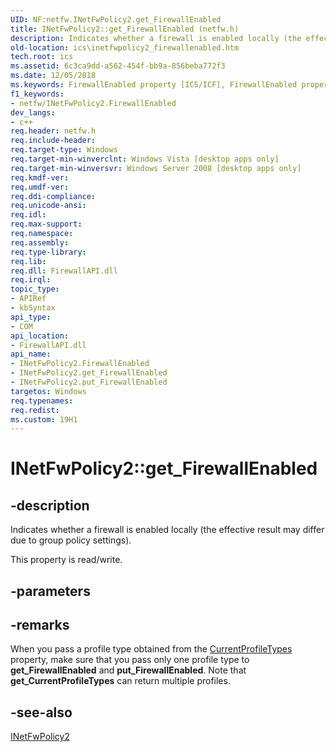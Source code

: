 ```yaml
---
UID: NF:netfw.INetFwPolicy2.get_FirewallEnabled
title: INetFwPolicy2::get_FirewallEnabled (netfw.h)
description: Indicates whether a firewall is enabled locally (the effective result may differ due to group policy settings).
old-location: ics\inetfwpolicy2_firewallenabled.htm
tech.root: ics
ms.assetid: 6c3ca9dd-a562-454f-bb9a-856beba772f3
ms.date: 12/05/2018
ms.keywords: FirewallEnabled property [ICS/ICF], FirewallEnabled property [ICS/ICF],INetFwPolicy2 interface, INetFwPolicy2 interface [ICS/ICF],FirewallEnabled property, INetFwPolicy2.FirewallEnabled, INetFwPolicy2.get_FirewallEnabled, INetFwPolicy2::FirewallEnabled, INetFwPolicy2::get_FirewallEnabled, INetFwPolicy2::put_FirewallEnabled, get_FirewallEnabled, ics.inetfwpolicy2_firewallenabled, netfw/INetFwPolicy2::FirewallEnabled, netfw/INetFwPolicy2::get_FirewallEnabled, netfw/INetFwPolicy2::put_FirewallEnabled
f1_keywords:
- netfw/INetFwPolicy2.FirewallEnabled
dev_langs:
- c++
req.header: netfw.h
req.include-header: 
req.target-type: Windows
req.target-min-winverclnt: Windows Vista [desktop apps only]
req.target-min-winversvr: Windows Server 2008 [desktop apps only]
req.kmdf-ver: 
req.umdf-ver: 
req.ddi-compliance: 
req.unicode-ansi: 
req.idl: 
req.max-support: 
req.namespace: 
req.assembly: 
req.type-library: 
req.lib: 
req.dll: FirewallAPI.dll
req.irql: 
topic_type:
- APIRef
- kbSyntax
api_type:
- COM
api_location:
- FirewallAPI.dll
api_name:
- INetFwPolicy2.FirewallEnabled
- INetFwPolicy2.get_FirewallEnabled
- INetFwPolicy2.put_FirewallEnabled
targetos: Windows
req.typenames: 
req.redist: 
ms.custom: 19H1
---
```


# INetFwPolicy2::get_FirewallEnabled


## -description


Indicates whether a firewall is enabled locally (the effective result may differ due to group policy settings).

This property is read/write.


## -parameters


## -remarks



When you pass a profile type obtained from the <a href="https://docs.microsoft.com/previous-versions/windows/desktop/api/netfw/nf-netfw-inetfwpolicy2-get_currentprofiletypes">CurrentProfileTypes</a> property, make sure that you pass only one profile type to <b>get_FirewallEnabled</b> and <b>put_FirewallEnabled</b>. Note that <b>get_CurrentProfileTypes</b> can return multiple profiles.




## -see-also




<a href="https://docs.microsoft.com/previous-versions/windows/desktop/api/netfw/nn-netfw-inetfwpolicy2">INetFwPolicy2</a>
 

 

